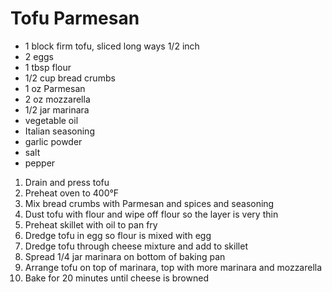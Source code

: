 # Tofu Parmesan

* 1 block firm tofu, sliced long ways 1/2 inch
* 2 eggs
* 1 tbsp flour
* 1/2 cup bread crumbs
* 1 oz Parmesan
* 2 oz mozzarella
* 1/2 jar marinara
* vegetable oil
* Italian seasoning
* garlic powder
* salt
* pepper

1. Drain and press tofu
1. Preheat oven to 400°F
1. Mix bread crumbs with Parmesan and spices and seasoning
1. Dust tofu with flour and wipe off flour so the layer is very thin
1. Preheat skillet with oil to pan fry
1. Dredge tofu in egg so flour is mixed with egg
1. Dredge tofu through cheese mixture and add to skillet
1. Spread 1/4 jar marinara on bottom of baking pan
1. Arrange tofu on top of marinara, top with more marinara and mozzarella
1. Bake for 20 minutes until cheese is browned
